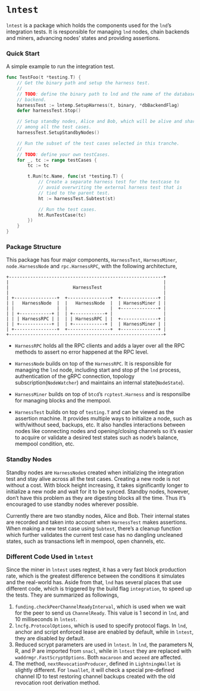 # `lntest`

`lntest` is a package which holds the components used for the `lnd`’s
integration tests. It is responsible for managing `lnd` nodes, chain backends
and miners, advancing nodes’ states and providing assertions.

### Quick Start

A simple example to run the integration test.

```go
func TestFoo(t *testing.T) {
	// Get the binary path and setup the harness test.
	//
	// TODO: define the binary path to lnd and the name of the database
	// backend.
	harnessTest := lntemp.SetupHarness(t, binary, *dbBackendFlag)
	defer harnessTest.Stop()

	// Setup standby nodes, Alice and Bob, which will be alive and shared
	// among all the test cases.
	harnessTest.SetupStandbyNodes()

	// Run the subset of the test cases selected in this tranche.
	//
	// TODO: define your own testCases.
	for _, tc := range testCases {
		tc := tc

		t.Run(tc.Name, func(st *testing.T) {
			// Create a separate harness test for the testcase to
			// avoid overwriting the external harness test that is
			// tied to the parent test.
			ht := harnessTest.Subtest(st)

			// Run the test cases.
			ht.RunTestCase(tc)
		})
	}
}
```

### Package Structure

This package has four major components, `HarnessTest`, `HarnessMiner`,
`node.HarnessNode` and `rpc.HarnessRPC`, with the following architecture,

```
+----------------------------------------------------------+
|                                                          |
|                        HarnessTest                       |
|                                                          |
| +----------------+  +----------------+  +--------------+ |
| |   HarnessNode  |  |   HarnessNode  |  | HarnessMiner | |
| |                |  |                |  +--------------+ |
| | +------------+ |  | +------------+ |                   |
| | | HarnessRPC | |  | | HarnessRPC | |  +--------------+ |
| | +------------+ |  | +------------+ |  | HarnessMiner | |
| +----------------+  +----------------+  +--------------+ |
+----------------------------------------------------------+
```

- `HarnessRPC` holds all the RPC clients and adds a layer over all the RPC
  methods to assert no error happened at the RPC level.

- `HarnessNode` builds on top of the `HarnessRPC`. It is responsible for
  managing the `lnd` node, including start and stop pf the `lnd` process,
  authentication of the gRPC connection, topology subscription(`NodeWatcher`)
  and maintains an internal state(`NodeState`).

- `HarnessMiner` builds on top of `btcd`’s `rcptest.Harness` and is responsilbe
  for managing blocks and the mempool.

- `HarnessTest` builds on top of `testing.T` and can be viewed as the assertion
  machine. It provides multiple ways to initialize a node, such as with/without
  seed, backups, etc. It also handles interactions between nodes like
  connecting nodes and opening/closing channels so it’s easier to acquire or
  validate a desired test states such as node’s balance, mempool condition,
  etc.

### Standby Nodes

Standby nodes are `HarnessNode`s created when initializing the integration test
and stay alive across all the test cases. Creating a new node is not without a
cost. With block height increasing, it takes significantly longer to initialize
a new node and wait for it to be synced. Standby nodes, however, don’t have
this problem as they are digesting blocks all the time. Thus it’s encouraged to
use standby nodes wherever possible.

Currently there are two standby nodes, Alice and Bob. Their internal states are
recorded and taken into account when `HarnessTest` makes assertions. When
making a new test case using `Subtest`, there’s a cleanup function which
further validates the current test case has no dangling uncleaned states, such
as transactions left in mempool, open channels, etc.

### Different Code Used in `lntest`

Since the miner in `lntest` uses regtest, it has a very fast block production
rate, which is the greatest difference between the conditions it simulates and
the real-world has. Aside from that, `lnd` has several places that use
different code, which is triggered by the build flag `integration`, to speed up
the tests. They are summarized as followings,

1. `funding.checkPeerChannelReadyInterval`, which is used when we wait for the
   peer to send us `ChannelReady`. This value is 1 second in `lnd`, and 10
   milliseconds in `lntest`.
2. `lncfg.ProtocolOptions`, which is used to specify protocol flags. In `lnd`,
   anchor and script enforced lease are enabled by default, while in `lntest`,
   they are disabled by default.
3. Reduced scrypt parameters are used in `lntest`. In `lnd`, the parameters N,
   R, and P are imported from `snacl`, while in `lntest` they are replaced with
   `waddrmgr.FastScryptOptions`. Both `macaroon` and `aezeed` are affected.
4. The method, `nextRevocationProducer`, defined in `LightningWallet` is
   slightly different. For `lnwallet`, it will check a special pre-defined
   channel ID to test restoring channel backups created with the old revocation
   root derivation method.
